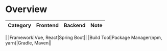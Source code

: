 # Overview

|Category|Frontend|Backend|Note|
|-|-|-|-|
|
|Framework|Vue, React|Spring Boot||
|Build Tool|Package Manager(npm, yarn)|Gradle, Maven||
